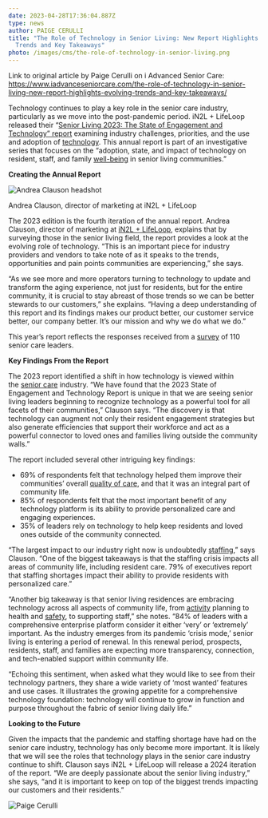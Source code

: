 ```yaml
---
date: 2023-04-28T17:36:04.887Z
type: news
author: PAIGE CERULLI
title: "The Role of Technology in Senior Living: New Report Highlights Evolving
  Trends and Key Takeaways"
photo: /images/cms/the-role-of-technology-in-senior-living.png
---
```

L﻿ink to original article by Paige Cerulli on i Advanced Senior Care: https://www.iadvanceseniorcare.com/the-role-of-technology-in-senior-living-new-report-highlights-evolving-trends-and-key-takeaways/

Technology continues to play a key role in the senior care industry, particularly as we move into the post-pandemic period. iN2L + LifeLoop released their “[Senior Living 2023: The State of Engagement and Technology” report](https://in2l.com/resources/the-state-of-engagement-and-technology/?utm_campaign=2023%20Report%20Launch&utm_source=press%20release&utm_medium=prwire&utm_content=2023%20report) examining industry challenges, priorities, and the use and adoption of [technology](https://www.iadvanceseniorcare.com/category/technology/information-technology/). This annual report is part of an investigative series that focuses on the “adoption, state, and impact of technology on resident, staff, and family [well-being](https://www.iadvanceseniorcare.com/tag/wellness/) in senior living communities.”

**Creating the Annual Report**

![Andrea Clauson headshot](https://aisc2019.wpenginepowered.com/wp-content/uploads/2023/04/1614100139092-300x300.jpeg)

Andrea Clauson, director of marketing at iN2L + LifeLoop

The 2023 edition is the fourth iteration of the annual report. Andrea Clauson, director of marketing at [iN2L + LifeLoop](https://ourlifeloop.com/in2l/), explains that by surveying those in the senior living field, the report provides a look at the evolving role of technology. “This is an important piece for industry providers and vendors to take note of as it speaks to the trends, opportunities and pain points communities are experiencing,” she says.

“As we see more and more operators turning to technology to update and transform the aging experience, not just for residents, but for the entire community, it is crucial to stay abreast of those trends so we can be better stewards to our customers,” she explains. “Having a deep understanding of this report and its findings makes our product better, our customer service better, our company better. It’s our mission and why we do what we do.”

This year’s report reflects the responses received from a [survey](https://www.iadvanceseniorcare.com/category/departments/surveys/) of 110 senior care leaders.

**Key Findings From the Report**

The 2023 report identified a shift in how technology is viewed within the [senior care](https://www.iadvanceseniorcare.com/tag/senior-care/) industry. “We have found that the 2023 State of Engagement and Technology Report is unique in that we are seeing senior living leaders beginning to recognize technology as a powerful tool for all facets of their communities,” Clauson says. “The discovery is that technology can augment not only their resident engagement strategies but also generate efficiencies that support their workforce and act as a powerful connector to loved ones and families living outside the community walls.”

The report included several other intriguing key findings:

* 69% of respondents felt that technology helped them improve their communities’ overall [quality of care](https://www.iadvanceseniorcare.com/tag/quality-of-care/), and that it was an integral part of community life.
* 85% of respondents felt that the most important benefit of any technology platform is its ability to provide personalized care and engaging experiences.
* 35% of leaders rely on technology to help keep residents and loved ones outside of the community connected.

“The largest impact to our industry right now is undoubtedly [staffing](https://www.iadvanceseniorcare.com/category/administration/staffing/),” says Clauson. “One of the biggest takeaways is that the staffing crisis impacts all areas of community life, including resident care. 79% of executives report that staffing shortages impact their ability to provide residents with personalized care.”

“Another big takeaway is that senior living residences are embracing technology across all aspects of community life, from [activity](https://www.iadvanceseniorcare.com/category/resident-care/activities/) planning to health and [safety](https://www.iadvanceseniorcare.com/tag/safety/), to supporting staff,” she notes. “84% of leaders with a comprehensive enterprise platform consider it either ‘very’ or ‘extremely’ important. As the industry emerges from its pandemic ‘crisis mode,’ senior living is entering a period of renewal. In this renewal period, prospects, residents, staff, and families are expecting more transparency, connection, and tech-enabled support within community life.

“Echoing this sentiment, when asked what they would like to see from their technology partners, they share a wide variety of ‘most wanted’ features and use cases. It illustrates the growing appetite for a comprehensive technology foundation: technology will continue to grow in function and purpose throughout the fabric of senior living daily life.”

**Looking to the Future**

Given the impacts that the pandemic and staffing shortage have had on the senior care industry, technology has only become more important. It is likely that we will see the roles that technology plays in the senior care industry continue to shift. Clauson says iN2L + LifeLoop will release a 2024 iteration of the report. “We are deeply passionate about the senior living industry,” she says, “and it is important to keep on top of the biggest trends impacting our customers and their residents.”

![Paige Cerulli](https://aisc2019.wpenginepowered.com/wp-content/uploads/2020/04/profile-a-e1586349749928.jpg)